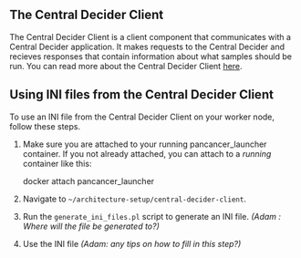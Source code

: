 ## The Central Decider Client

The Central Decider Client is a client component that communicates with a Central Decider application. It makes requests to the Central Decider and recieves responses that contain information about what samples should be run. You can read more about the Central Decider Client [here](https://github.com/ICGC-TCGA-PanCancer/central-decider-client/blob/develop/README.md#central-decider-client).

## Using INI files from the Central Decider Client
To use an INI file from the Central Decider Client on your worker node, follow these steps.

1. Make sure you are attached to your running pancancer_launcher container. If you not already attached, you can attach to a *running* container like this:

    docker attach pancancer_launcher

2. Navigate to `~/architecture-setup/central-decider-client`.
3. Run the `generate_ini_files.pl` script to generate an INI file. *(Adam : Where will the file be generated to?)*
4. Use the INI file *(Adam: any tips on how to fill in this step?)*
